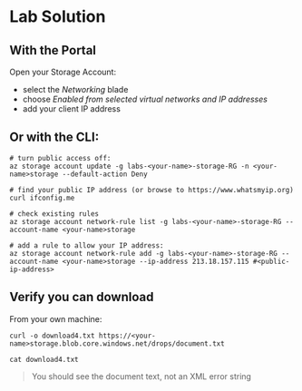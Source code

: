 # Lab Solution

## With the Portal

Open your Storage Account:

- select the _Networking_ blade
- choose _Enabled from selected virtual networks and IP addresses_ 
- add your client IP address

## Or with the CLI:

```
# turn public access off:
az storage account update -g labs-<your-name>-storage-RG -n <your-name>storage --default-action Deny

# find your public IP address (or browse to https://www.whatsmyip.org)
curl ifconfig.me

# check existing rules
az storage account network-rule list -g labs-<your-name>-storage-RG --account-name <your-name>storage

# add a rule to allow your IP address:
az storage account network-rule add -g labs-<your-name>-storage-RG --account-name <your-name>storage --ip-address 213.18.157.115 #<public-ip-address>
```

## Verify you can download

From your own machine:

```
curl -o download4.txt https://<your-name>storage.blob.core.windows.net/drops/document.txt

cat download4.txt
```

> You should see the document text, not an XML error string
